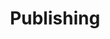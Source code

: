 ---
layout: tag-list
type: tag
title: Publishing
slug: publishing
category: tech
sidebar: true
description: >
    web publishing
---